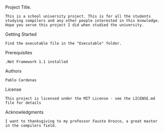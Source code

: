 Project Title.

	This is a school university project. This is for all the students studying compilers and any other people interested in this knowledge. Hope you serve this project I did when studied the university.

Getting Started

	Find the executable file in the "Executable" folder.

Prerequisites

	.Net Framework 1.1 installed

Authors

	Pablo Cardenas

License

	This project is licensed under the MIT License - see the LICENSE.md file for details

Acknowledgments

	I want to thanksgiving to my professor Fausto Orozco, a great master in the compilers field.
